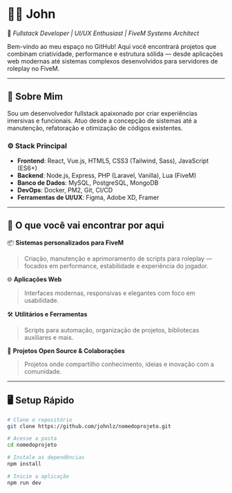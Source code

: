 # 👨‍💻 John

🎯 *Fullstack Developer | UI/UX Enthusiast | FiveM Systems Architect*

Bem-vindo ao meu espaço no GitHub! Aqui você encontrará projetos que combinam criatividade, performance e estrutura sólida — desde aplicações web modernas até sistemas complexos desenvolvidos para servidores de roleplay no FiveM.

---

## 🧠 Sobre Mim

Sou um desenvolvedor fullstack apaixonado por criar experiências imersivas e funcionais. Atuo desde a concepção de sistemas até a manutenção, refatoração e otimização de códigos existentes.

### ⚙️ Stack Principal

- **Frontend**: React, Vue.js, HTML5, CSS3 (Tailwind, Sass), JavaScript (ES6+)
- **Backend**: Node.js, Express, PHP (Laravel, Vanilla), Lua (FiveM)
- **Banco de Dados**: MySQL, PostgreSQL, MongoDB
- **DevOps**: Docker, PM2, Git, CI/CD
- **Ferramentas de UI/UX**: Figma, Adobe XD, Framer

---

## 🚀 O que você vai encontrar por aqui

📦 **Sistemas personalizados para FiveM**  
> Criação, manutenção e aprimoramento de scripts para roleplay — focados em performance, estabilidade e experiência do jogador.

🌐 **Aplicações Web**  
> Interfaces modernas, responsivas e elegantes com foco em usabilidade.

🛠️ **Utilitários e Ferramentas**  
> Scripts para automação, organização de projetos, bibliotecas auxiliares e mais.

📁 **Projetos Open Source & Colaborações**  
> Projetos onde compartilho conhecimento, ideias e inovação com a comunidade.

---

## 🖥️ Setup Rápido

```bash
# Clone o repositório
git clone https://github.com/johnlz/nomedoprojeto.git

# Acesse a pasta
cd nomedoprojeto

# Instale as dependências
npm install

# Inicie a aplicação
npm run dev
